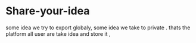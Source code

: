 # Share-your-idea
some idea we try to export globaly,  some idea we take to private . thats the platform all user are take idea and store it ,
